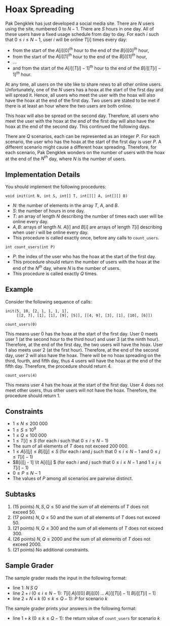 # Hoax Spreading

Pak Dengklek has just developed a social media site.
There are $N$ users using the site, numbered $0$ to $N - 1$.
There are $S$ hours in one day.
All of these users have a fixed usage schedule from day to day.
For each $i$ such that $0 \le i \le N - 1$, user $i$ will be online $T[i]$ times every day:

* from the start of the $A[i][0]^{th}$ hour to the end of the $B[i][0]^{th}$ hour,
* from the start of the $A[i][1]^{th}$ hour to the end of the $B[i][1]^{th}$ hour,
* ...
* and from the start of the $A[i][T[i] - 1]^{th}$ hour to the end of the $B[i][T[i] - 1]^{th}$ hour.

At any time, all users on the site like to share news to all other online users.
Unfortunately, one of the $N$ users has a hoax at the start of the first day and will spread it.
Hence, all users who meet the user with the hoax will also have the hoax at the end of the first day.
Two users are stated to be met if there is at least an hour where the two users are both online.

This hoax will also be spread on the second day.
Therefore, all users who meet the user with the hoax at the end of the first day will also have the hoax at the end of the second day.
This continued the following days.

There are $Q$ scenarios, each can be represented as an integer $P$.
For each scenario, the user who has the hoax at the start of the first day is user $P$.
A different scenario might cause a different hoax spreading.
Therefore, for each scenario, Pak Dengklek wonders on the number of users with the hoax at the end of the $N^{th}$ day, where $N$ is the number of users.


## Implementation Details

You should implement the following procedures:

```
void init(int N, int S, int[] T, int[][] A, int[][] B)
```

* $N$: the number of elements in the array $T$, $A$, and $B$.
* $S$: the number of hours in one day.
* $T$: an array of length $N$ describing the number of times each user will be online every day.
* $A, B$: arrays of length $N$. $A[i]$ and $B[i]$ are arrays of length $T[i]$ describing when user $i$ will be online every day.
* This procedure is called exactly once, before any calls to `count_users`.

```
int count_users(int P)
```

* $P$: the index of the user who has the hoax at the start of the first day.
* This procedure should return the number of users with the hoax at the end of the $N^{th}$ day, where $N$ is the number of users.
* This procedure is called exactly $Q$ times.


## Example

Consider the following sequence of calls:

```
init(5, 10, [2, 1, 1, 1, 1],
     [[2, 7], [1], [1], [9], [5]], [[4, 9], [3], [1], [10], [6]])
```

```
count_users(0)
```

This means user $0$ has the hoax at the start of the first day.
User $0$ meets user $1$ (at the second hour to the third hour) and user $3$ (at the ninth hour).
Therefore, at the end of the first day, the two users will have the hoax.
User $1$ also meets user $2$ (at the first hour).
Therefore, at the end of the second day, user $2$ will also have the hoax.
There will be no hoax spreading on the third, fourth, and fifth day, thus $4$ users will have the hoax at the end of the fifth day.
Therefore, the procedure should return $4$.

```
count_users(4)
```

This means user $4$ has the hoax at the start of the first day.
User $4$ does not meet other users, thus other users will not have the hoax.
Therefore, the procedure should return $1$.


## Constraints

* $1 \le N \le 200\;000$
* $1 \le S \le 10^9$
* $1 \le Q \le 100\;000$
* $1 \le T[i] \le S$ (for each $i$ such that $0 \le i \le N - 1$)
* The sum of all elements of $T$ does not exceed $200\;000$.
* $1 \le A[i][j] \le B[i][j] \le S$ (for each $i$ and $j$ such that $0 \le i \le N - 1$ and $0 \le j \le T[i] - 1$)
* $B[i][j - 1] \lt A[i][j] $ (for each $i$ and $j$ such that $0 \le i \le N - 1$ and $1 \le j \le T[i] - 1$)
* $0 \le P \le N - 1$
* The values of $P$ among all scenarios are pairwise distinct.


## Subtasks

1. (15 points) $N, S, Q \le 50$ and the sum of all elements of $T$ does not exceed $50$.
1. (17 points) $N, Q \le 50$ and the sum of all elements of $T$ does not exceed $50$.
1. (21 points) $N, Q \le 300$ and the sum of all elements of $T$ does not exceed $300$.
1. (26 points) $N, Q \le 2000$ and the sum of all elements of $T$ does not exceed $2000$.
1. (21 points) No additional constraints.


## Sample Grader

The sample grader reads the input in the following format:

* line $1$: $N \; S \; Q$
* line $2 + i$ ($0 \le i \le N - 1$): $T[i] \; A[i][0] \; B[i][0] \; \ldots \; A[i][T[i] - 1] \; B[i][T[i] - 1]$
* line $2 + N + k$ ($0 \le k \le Q - 1$): $P$ for scenario $k$

The sample grader prints your answers in the following format:

* line $1 + k$ ($0 \le k \le Q - 1$): the return value of `count_users` for scenario $k$
